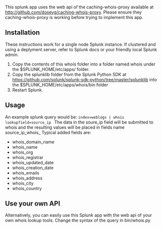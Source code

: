This splunk app uses the web api of the caching-whois-proxy available at http://github.com/doseyg/caching-whois-proxy.
Please ensure they caching-whois-proxy is working before trying to implement this app. 

## Installation
These instructions work for a single node Splunk instance. If clustered and using a deplyment server, refer to Splunk docs or your friendly local Splunk admin.
1. Copy the contents of this whois folder into a folder named whois under the $SPLUNK_HOME/etc/apps/ folder. 
2. Copy the splunklib folder from the Splunk Python SDK at https://github.com/splunk/splunk-sdk-python/tree/master/splunklib into the $SPLUNK_HOME/etc/apps/whois/bin folder
3. Restart Splunk.

## Usage
An example splunk query would be:
`index=weblogs | whois lookupfield=source_ip `
The data in the soure_ip field will be submitted to whois and the resulting values will be placed in fields name source_ip_whois_<something>
Typical added fields are:
- whois_domain_name
- whois_name
- whois_org
- whois_registrar
- whois_updated_date
- whois_creation_date
- whois_emails
- whois_address
- whois_city
- whois_country

## Use your own API
Alternatively, you can easily use this Splunk app with the web api of your own whois lookup tools. Change the syntax of the query in bin/whois.py
